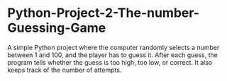 # Python-Project-2-The-number-Guessing-Game
A simple Python project where the computer randomly selects a number between 1 and 100, and the player has to guess it. After each guess, the program tells whether the guess is too high, too low, or correct. It also keeps track of the number of attempts.
